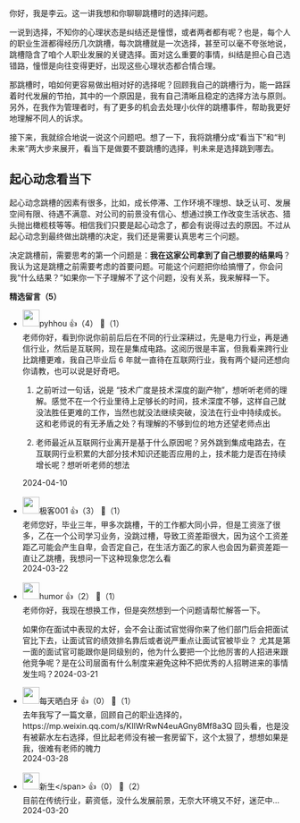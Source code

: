 你好，我是李云。这一讲我想和你聊聊跳槽时的选择问题。

一说到选择，不知你的心理状态是纠结还是憧憬，或者两者都有呢？也是，每个人的职业生涯都得经历几次跳槽，每次跳槽就是一次选择，甚至可以毫不夸张地说，跳槽隐含了咱个人职业发展的关键选择。面对这么重要的事情，纠结是担心自己选错路，憧憬是向往变得更好，出现这些心理状态都合情合理。

那跳槽时，咱如何更容易做出相对好的选择呢？回顾我自己的跳槽行为，能一路踩着时代发展的节拍，其中的一个原因是，我有自己清晰且稳定的选择方法与原则。另外，在我作为管理者时，有了更多的机会去处理小伙伴的跳槽事件，帮助我更好地理解不同人的诉求。

接下来，我就综合地说一说这个问题吧。想了一下，我将跳槽分成“看当下”和“判未来”两大步来展开，看当下是做要不要跳槽的选择，判未来是选择跳到哪去。

## 起心动念看当下

起心动念跳槽的因素有很多，比如，成长停滞、工作环境不理想、缺乏认可、发展空间有限、待遇不满意、对公司的前景没有信心、想通过换工作改变生活状态、猎头抛出橄榄枝等等。相信我们只要是起心动念了，都会有说得过去的原因。不过从起心动念到最终做出跳槽的决定，我们还是需要认真思考三个问题。

决定跳槽前，需要思考的第一个问题是：**我在这家公司拿到了自己想要的结果吗**？我认为这是跳槽之前需要考虑的首要问题。可能这个问题把你给搞懵了，你会问我“什么结果？”如果你一下子理解不了这个问题，没有关系，我来解释一下。
<div><strong>精选留言（5）</strong></div><ul>
<li><img src="http://thirdwx.qlogo.cn/mmopen/vi_32/ibZVAmmdAibBeVpUjzwId8ibgRzNk7fkuR5pgVicB5mFSjjmt2eNadlykVLKCyGA0GxGffbhqLsHnhDRgyzxcKUhjg/132" width="30px"><span>pyhhou</span> 👍（4） 💬（1）<div>老师你好，看到你说你前前后后在不同的行业深耕过，先是电力行业，再是通信行业，然后是互联网，现在是集成电路。这阅历很是丰富，但我看来跨行业比跳槽更难，我自己毕业后 6 年就一直待在互联网行业，我有两个疑问还想向你请教，也可以说是好奇吧。

1. 之前听过一句话，说是 “技术广度是技术深度的副产物”，想听听老师的理解。感觉不在一个行业里待上足够长的时间，技术深度不够，这样自己就没法胜任更难的工作，当然也就没法继续突破，没法在行业中持续成长。这和老师说的有无矛盾之处？有理解的不够到位的地方还望老师点出

2. 老师最近从互联网行业离开是基于什么原因呢？另外跳到集成电路去，在互联网行业积累的大部分技术知识还能否应用的上，技术能力是否在持续增长呢？想听听老师的想法</div>2024-04-10</li><br/><li><img src="https://static001.geekbang.org/account/avatar/00/3b/06/5a/31102459.jpg" width="30px"><span>极客001</span> 👍（3） 💬（1）<div>老师您好，毕业三年，甲多次跳槽，干的工作都大同小异，但是工资涨了很多，乙在一个公司学习业务，没跳过槽，导致工资差距很大，因为这个工资差距乙可能会产生自卑，会否定自己，在生活方面乙的家人也会因为薪资差距一直让乙跳槽，我想问一下这种现象您怎么看</div>2024-03-22</li><br/><li><img src="https://static001.geekbang.org/account/avatar/00/12/08/ab/caec7bca.jpg" width="30px"><span>humor</span> 👍（2） 💬（1）<div>老师你好，我现在想换工作，但是突然想到一个问题请帮忙解答一下。

如果你在面试中表现的太好，会不会让面试官觉得你来了他们部门后会把面试官比下去，让面试官的绩效排名靠后或者说严重点让面试官被毕业？
尤其是第一面的面试官可能跟你是同级别的，他为什么要把一个比他厉害的人招进来跟他竞争呢？是在公司层面有什么制度来避免这种不把优秀的人招聘进来的事情发生吗？</div>2024-03-21</li><br/><li><img src="https://static001.geekbang.org/account/avatar/00/0f/54/9a/76c0af70.jpg" width="30px"><span>每天晒白牙</span> 👍（0） 💬（1）<div>去年我写了一篇文章，回顾自己的职业选择的，https:&#47;&#47;mp.weixin.qq.com&#47;s&#47;KIlWrRwN4euAGny8Mf8a3Q
回头看，也是没有被薪水左右选择，但比起老师没有被一套房留下，这个太狠了，想想如果是我，很难有老师的魄力</div>2024-03-28</li><br/><li><img src="https://static001.geekbang.org/account/avatar/00/12/57/f0/f6155d5f.jpg" width="30px"><span>新生\</span> 👍（0） 💬（2）<div>目前在传统行业，薪资低，没什么发展前景，无奈大环境又不好，迷茫中… </div>2024-03-20</li><br/>
</ul>